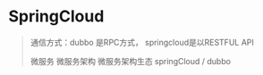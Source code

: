 # SpringCloud

> 通信方式：dubbo 是RPC方式， springcloud是以RESTFUL API
>
> 微服务	微服务架构	微服务架构生态	springCloud / dubbo

